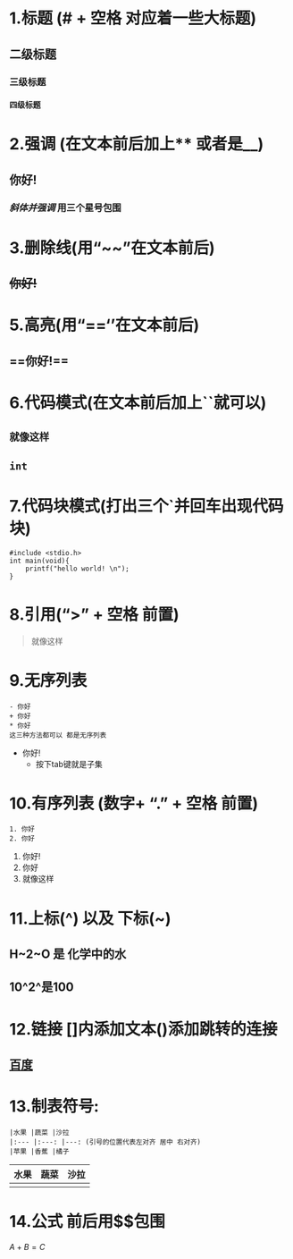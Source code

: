 # 1.标题 (# + 空格 对应着一些大标题)

## 二级标题

### 三级标题

#### 四级标题



# 2.强调 (在文本前后加上** 或者是__)

## **你好!**

### ***斜体并强调***  用三个星号包围



# 3.删除线(用“~~”在文本前后)

## ~~你好!~~



# 5.高亮(用“==‘’在文本前后)

## ==你好!==



# 6.代码模式(在文本前后加上``就可以)

## `就像这样`

## `int`



# 7.代码块模式(打出三个`并回车出现代码块)

```
#include <stdio.h>
int main(void){
	printf("hello world! \n");
}
```

# 8.引用(“>” + 空格 前置)

> 就像这样



# 9.无序列表

```
- 你好
+ 你好
* 你好
这三种方法都可以 都是无序列表
```

+ 你好!
    + 按下tab键就是子集



# 10.有序列表 (数字+ “.” + 空格 前置)

```
1. 你好
2. 你好
```

1. 你好!
2. 你好
3. 就像这样

# 11.上标(^) 以及 下标(~)

## H~2~O 是 化学中的水

## 10^2^是100



# 12.链接 []内添加文本()添加跳转的连接

## [百度](www.baidu.com)



# 13.制表符号:

```
|水果 |蔬菜 |沙拉
|:--- |:---: |---: (引号的位置代表左对齐 居中 右对齐)
|苹果 |香蕉 |橘子
```

|水果 |蔬菜 |沙拉|
|:--- |:---: |---: |
| | ||



# 14.公式 前后用$$包围

$A + B = C$



